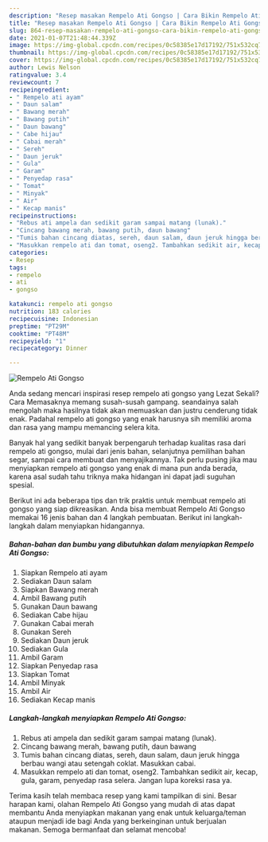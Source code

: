 ```yaml
---
description: "Resep masakan Rempelo Ati Gongso | Cara Bikin Rempelo Ati Gongso Yang Sedap"
title: "Resep masakan Rempelo Ati Gongso | Cara Bikin Rempelo Ati Gongso Yang Sedap"
slug: 864-resep-masakan-rempelo-ati-gongso-cara-bikin-rempelo-ati-gongso-yang-sedap
date: 2021-01-07T21:48:44.339Z
image: https://img-global.cpcdn.com/recipes/0c58385e17d17192/751x532cq70/rempelo-ati-gongso-foto-resep-utama.jpg
thumbnail: https://img-global.cpcdn.com/recipes/0c58385e17d17192/751x532cq70/rempelo-ati-gongso-foto-resep-utama.jpg
cover: https://img-global.cpcdn.com/recipes/0c58385e17d17192/751x532cq70/rempelo-ati-gongso-foto-resep-utama.jpg
author: Lewis Nelson
ratingvalue: 3.4
reviewcount: 7
recipeingredient:
- " Rempelo ati ayam"
- " Daun salam"
- " Bawang merah"
- " Bawang putih"
- " Daun bawang"
- " Cabe hijau"
- " Cabai merah"
- " Sereh"
- " Daun jeruk"
- " Gula"
- " Garam"
- " Penyedap rasa"
- " Tomat"
- " Minyak"
- " Air"
- " Kecap manis"
recipeinstructions:
- "Rebus ati ampela dan sedikit garam sampai matang (lunak)."
- "Cincang bawang merah, bawang putih, daun bawang"
- "Tumis bahan cincang diatas, sereh, daun salam, daun jeruk hingga berbau wangi atau setengah coklat. Masukkan cabai."
- "Masukkan rempelo ati dan tomat, oseng2. Tambahkan sedikit air, kecap, gula, garam, penyedap rasa selera. Jangan lupa koreksi rasa ya."
categories:
- Resep
tags:
- rempelo
- ati
- gongso

katakunci: rempelo ati gongso 
nutrition: 183 calories
recipecuisine: Indonesian
preptime: "PT29M"
cooktime: "PT48M"
recipeyield: "1"
recipecategory: Dinner

---
```



![Rempelo Ati Gongso](https://img-global.cpcdn.com/recipes/0c58385e17d17192/751x532cq70/rempelo-ati-gongso-foto-resep-utama.jpg)

Anda sedang mencari inspirasi resep rempelo ati gongso yang Lezat Sekali? Cara Memasaknya memang susah-susah gampang. seandainya salah mengolah maka hasilnya tidak akan memuaskan dan justru cenderung tidak enak. Padahal rempelo ati gongso yang enak harusnya sih memiliki aroma dan rasa yang mampu memancing selera kita.

Banyak hal yang sedikit banyak berpengaruh terhadap kualitas rasa dari rempelo ati gongso, mulai dari jenis bahan, selanjutnya pemilihan bahan segar, sampai cara membuat dan menyajikannya. Tak perlu pusing jika mau menyiapkan rempelo ati gongso yang enak di mana pun anda berada, karena asal sudah tahu triknya maka hidangan ini dapat jadi suguhan spesial.




Berikut ini ada beberapa tips dan trik praktis untuk membuat rempelo ati gongso yang siap dikreasikan. Anda bisa membuat Rempelo Ati Gongso memakai 16 jenis bahan dan 4 langkah pembuatan. Berikut ini langkah-langkah dalam menyiapkan hidangannya.

<!--inarticleads1-->

##### Bahan-bahan dan bumbu yang dibutuhkan dalam menyiapkan Rempelo Ati Gongso:

1. Siapkan  Rempelo ati ayam
1. Sediakan  Daun salam
1. Siapkan  Bawang merah
1. Ambil  Bawang putih
1. Gunakan  Daun bawang
1. Sediakan  Cabe hijau
1. Gunakan  Cabai merah
1. Gunakan  Sereh
1. Sediakan  Daun jeruk
1. Sediakan  Gula
1. Ambil  Garam
1. Siapkan  Penyedap rasa
1. Siapkan  Tomat
1. Ambil  Minyak
1. Ambil  Air
1. Sediakan  Kecap manis




<!--inarticleads2-->

##### Langkah-langkah menyiapkan Rempelo Ati Gongso:

1. Rebus ati ampela dan sedikit garam sampai matang (lunak).
1. Cincang bawang merah, bawang putih, daun bawang
1. Tumis bahan cincang diatas, sereh, daun salam, daun jeruk hingga berbau wangi atau setengah coklat. Masukkan cabai.
1. Masukkan rempelo ati dan tomat, oseng2. Tambahkan sedikit air, kecap, gula, garam, penyedap rasa selera. Jangan lupa koreksi rasa ya.




Terima kasih telah membaca resep yang kami tampilkan di sini. Besar harapan kami, olahan Rempelo Ati Gongso yang mudah di atas dapat membantu Anda menyiapkan makanan yang enak untuk keluarga/teman ataupun menjadi ide bagi Anda yang berkeinginan untuk berjualan makanan. Semoga bermanfaat dan selamat mencoba!
